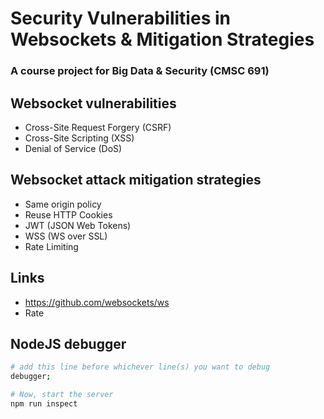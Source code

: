 # Security Vulnerabilities in Websockets & Mitigation Strategies
### A course project for Big Data & Security (CMSC 691)

## Websocket vulnerabilities
- Cross-Site Request Forgery (CSRF)
- Cross-Site Scripting (XSS)
- Denial of Service (DoS)

## Websocket attack mitigation strategies
- Same origin policy
- Reuse HTTP Cookies
- JWT (JSON Web Tokens)
- WSS (WS over SSL)
- Rate Limiting

## Links
- https://github.com/websockets/ws
- Rate

## NodeJS debugger
``` bash
# add this line before whichever line(s) you want to debug
debugger;

# Now, start the server
npm run inspect

```
